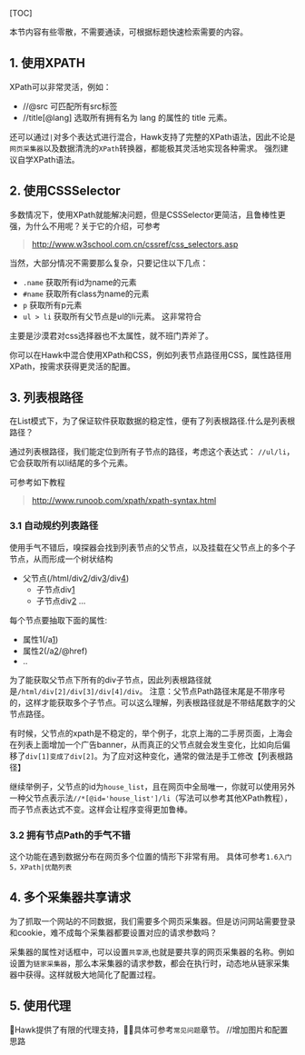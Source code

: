 
[TOC]

本节内容有些零散，不需要通读，可根据标题快速检索需要的内容。

## 1. 使用XPATH

XPath可以非常灵活，例如：

- //@src 可匹配所有src标签
- //title[@lang] 选取所有拥有名为 lang 的属性的 title 元素。

还可以通过`|`对多个表达式进行混合，Hawk支持了完整的XPath语法，因此不论是`网页采集器`以及数据清洗的`XPath`转换器，都能极其灵活地实现各种需求。 强烈建议自学XPath语法。

## 2. 使用CSSSelector

多数情况下，使用XPath就能解决问题，但是CSSSelector更简洁，且鲁棒性更强，为什么不用呢？关于它的介绍，可参考
> http://www.w3school.com.cn/cssref/css_selectors.asp

当然，大部分情况不需要那么复杂，只要记住以下几点：
- `.name` 获取所有id为name的元素
- `#name` 获取所有class为name的元素
- `p` 获取所有p元素
- `ul > li` 获取所有父节点是ul的li元素。 这非常符合

主要是沙漠君对css选择器也不太属性，就不班门弄斧了。

你可以在Hawk中混合使用XPath和CSS，例如列表节点路径用CSS，属性路径用XPath，按需求获得更灵活的配置。


## 3. 列表根路径

在List模式下，为了保证软件获取数据的稳定性，便有了列表根路径.什么是列表根路径？

通过列表根路径，我们能定位到所有子节点的路径，考虑这个表达式： `//ul/li`，它会获取所有以li结尾的多个元素。  

可参考如下教程

> http://www.runoob.com/xpath/xpath-syntax.html

### 3.1 自动规约列表路径
使用手气不错后，嗅探器会找到列表节点的父节点，以及挂载在父节点上的多个子节点，从而形成一个树状结构
 - 父节点(/html/div[2]/div[3]/div[4])
   - 子节点div[1]
   - 子节点div[2]
   ...

每个节点要抽取下面的属性:
   - 属性1(/a[1])
   - 属性2(/a[2]/@href)
   - ..

为了能获取父节点下所有的div子节点，因此列表根路径就是`/html/div[2]/div[3]/div[4]/div`。 注意：父节点Path路径末尾是不带序号的，这样才能获取多个子节点。可以这么理解，列表根路径就是不带结尾数字的父节点路径。

有时候，父节点的xpath是不稳定的，举个例子，北京上海的二手房页面，上海会在列表上面增加一个广告banner，从而真正的父节点就会发生变化，比如向后偏移了`div[1]变成了div[2]`。为了应对这种变化，通常的做法是手工修改【列表根路径】

继续举例子，父节点的id为`house_list`，且在网页中全局唯一，你就可以使用另外一种父节点表示法`//*[@id='house_list']/li`（写法可以参考其他XPath教程），而子节点表达式不变。这样会让程序变得更加鲁棒。

### 3.2 拥有节点Path的手气不错

这个功能在遇到数据分布在网页多个位置的情形下非常有用。 具体可参考`1.6入门5，XPath|优酷列表`


## 4. 多个采集器共享请求

为了抓取一个网站的不同数据，我们需要多个网页采集器。但是访问网站需要登录和cookie，难不成每个采集器都要设置对应的请求参数吗？

采集器的属性对话框中，可以设置`共享源`,也就是要共享的网页采集器的名称。例如设置为`链家采集器`，那么本采集器的请求参数，都会在执行时，动态地从链家采集器中获得。这样就极大地简化了配置过程。

## 5. 使用代理

Hawk提供了有限的代理支持，具体可参考`常见问题`章节。
//增加图片和配置思路


  [1]: http://static.zybuluo.com/buptzym/dxqqbjlba56s5d57z5h0s73t/QQ%E6%88%AA%E5%9B%BE20160501105743.jpg
  [2]: http://static.zybuluo.com/buptzym/oewq9v4d5hxgbigrp9hdkhlz/QQ%E6%88%AA%E5%9B%BE20160501121116.jpg
  [3]: http://static.zybuluo.com/buptzym/nrv8npp2vcl9xgca8uaw6env/QQ%E6%88%AA%E5%9B%BE20160501121150.jpg
  [4]: http://static.zybuluo.com/buptzym/neu1xcacq7xqlmmosmrm90u1/QQ%E6%88%AA%E5%9B%BE20160501121344.jpg
  [5]: http://static.zybuluo.com/buptzym/w7pofwp8iak6x543dtakh7zo/QQ%E6%88%AA%E5%9B%BE20160501121405.jpg
  [6]: http://static.zybuluo.com/buptzym/dedxraqc8d6eb4jh8yv9auu2/image_1at5pff7g7m71jtq1b2o1hlq1dt9.png
  [7]: http://static.zybuluo.com/buptzym/9yfpztl7soqbtlq1tlevo6l4/image_1at5q2o3p17ac17cekadlke6cp.png 


